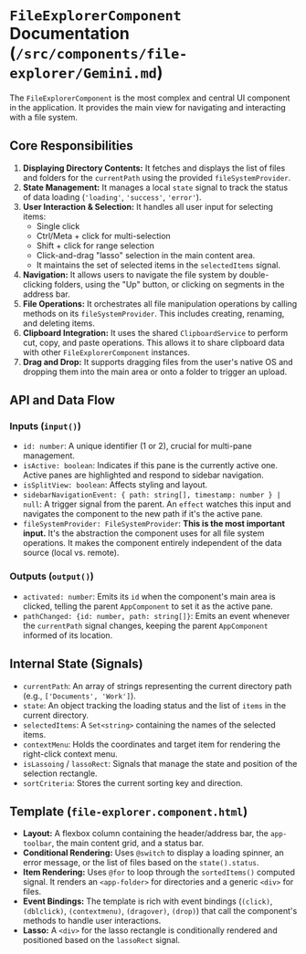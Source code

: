 # `FileExplorerComponent` Documentation (`/src/components/file-explorer/Gemini.md`)

The `FileExplorerComponent` is the most complex and central UI component in the application. It provides the main view for navigating and interacting with a file system.

## Core Responsibilities

1.  **Displaying Directory Contents:** It fetches and displays the list of files and folders for the `currentPath` using the provided `fileSystemProvider`.
2.  **State Management:** It manages a local `state` signal to track the status of data loading (`'loading'`, `'success'`, `'error'`).
3.  **User Interaction & Selection:** It handles all user input for selecting items:
    - Single click
    - Ctrl/Meta + click for multi-selection
    - Shift + click for range selection
    - Click-and-drag "lasso" selection in the main content area.
    - It maintains the set of selected items in the `selectedItems` signal.
4.  **Navigation:** It allows users to navigate the file system by double-clicking folders, using the "Up" button, or clicking on segments in the address bar.
5.  **File Operations:** It orchestrates all file manipulation operations by calling methods on its `fileSystemProvider`. This includes creating, renaming, and deleting items.
6.  **Clipboard Integration:** It uses the shared `ClipboardService` to perform cut, copy, and paste operations. This allows it to share clipboard data with other `FileExplorerComponent` instances.
7.  **Drag and Drop:** It supports dragging files from the user's native OS and dropping them into the main area or onto a folder to trigger an upload.

## API and Data Flow

### Inputs (`input()`)

-   `id: number`: A unique identifier (1 or 2), crucial for multi-pane management.
-   `isActive: boolean`: Indicates if this pane is the currently active one. Active panes are highlighted and respond to sidebar navigation.
-   `isSplitView: boolean`: Affects styling and layout.
-   `sidebarNavigationEvent: { path: string[], timestamp: number } | null`: A trigger signal from the parent. An `effect` watches this input and navigates the component to the new path if it's the active pane.
-   `fileSystemProvider: FileSystemProvider`: **This is the most important input.** It's the abstraction the component uses for all file system operations. It makes the component entirely independent of the data source (local vs. remote).

### Outputs (`output()`)

-   `activated: number`: Emits its `id` when the component's main area is clicked, telling the parent `AppComponent` to set it as the active pane.
-   `pathChanged: {id: number, path: string[]}`: Emits an event whenever the `currentPath` signal changes, keeping the parent `AppComponent` informed of its location.

## Internal State (Signals)

-   `currentPath`: An array of strings representing the current directory path (e.g., `['Documents', 'Work']`).
-   `state`: An object tracking the loading status and the list of `items` in the current directory.
-   `selectedItems`: A `Set<string>` containing the names of the selected items.
-   `contextMenu`: Holds the coordinates and target item for rendering the right-click context menu.
-   `isLassoing` / `lassoRect`: Signals that manage the state and position of the selection rectangle.
-   `sortCriteria`: Stores the current sorting key and direction.

## Template (`file-explorer.component.html`)

-   **Layout:** A flexbox column containing the header/address bar, the `app-toolbar`, the main content grid, and a status bar.
-   **Conditional Rendering:** Uses `@switch` to display a loading spinner, an error message, or the list of files based on the `state().status`.
-   **Item Rendering:** Uses `@for` to loop through the `sortedItems()` computed signal. It renders an `<app-folder>` for directories and a generic `<div>` for files.
-   **Event Bindings:** The template is rich with event bindings (`(click)`, `(dblclick)`, `(contextmenu)`, `(dragover)`, `(drop)`) that call the component's methods to handle user interactions.
-   **Lasso:** A `<div>` for the lasso rectangle is conditionally rendered and positioned based on the `lassoRect` signal.
